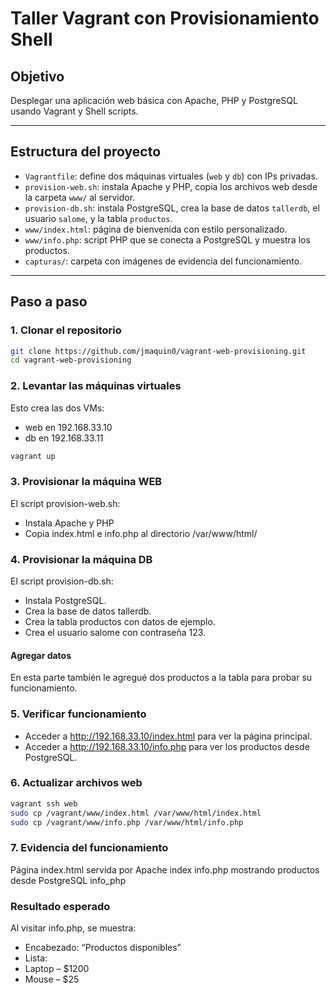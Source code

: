 
# Taller Vagrant con Provisionamiento Shell

##  Objetivo
Desplegar una aplicación web básica con Apache, PHP y PostgreSQL usando Vagrant y Shell scripts.

---

## Estructura del proyecto

- `Vagrantfile`: define dos máquinas virtuales (`web` y `db`) con IPs privadas.
- `provision-web.sh`: instala Apache y PHP, copia los archivos web desde la carpeta `www/` al servidor.
- `provision-db.sh`: instala PostgreSQL, crea la base de datos `tallerdb`, el usuario `salome`, y la tabla `productos`.
- `www/index.html`: página de bienvenida con estilo personalizado.
- `www/info.php`: script PHP que se conecta a PostgreSQL y muestra los productos.
- `capturas/`: carpeta con imágenes de evidencia del funcionamiento.

---

## Paso a paso

### 1. Clonar el repositorio

```bash
git clone https://github.com/jmaquin0/vagrant-web-provisioning.git
cd vagrant-web-provisioning
```
### 2. Levantar las máquinas virtuales
Esto crea las dos VMs:
- web en 192.168.33.10
- db en 192.168.33.11
```bash
vagrant up 
```
### 3. Provisionar la máquina WEB
El script provision-web.sh:
- Instala Apache y PHP
- Copia index.html e info.php al directorio /var/www/html/

### 4. Provisionar la máquina DB
El script provision-db.sh:
- Instala PostgreSQL.
- Crea la base de datos tallerdb.
- Crea la tabla productos con datos de ejemplo.
- Crea el usuario salome con contraseña 123.
#### Agregar datos
En esta parte también le agregué dos productos a la tabla para probar su funcionamiento.

### 5. Verificar funcionamiento
- Acceder a http://192.168.33.10/index.html para ver la página principal.
- Acceder a http://192.168.33.10/info.php para ver los productos desde PostgreSQL.

### 6. Actualizar archivos web 
```bash
vagrant ssh web
sudo cp /vagrant/www/index.html /var/www/html/index.html
sudo cp /vagrant/www/info.php /var/www/html/info.php
```
### 7. Evidencia del funcionamiento
Página index.html servida por Apache
index
info.php mostrando productos desde PostgreSQL
info_php

### Resultado esperado
Al visitar info.php, se muestra:
- Encabezado: “Productos disponibles”
- Lista:
- Laptop – $1200
- Mouse – $25



